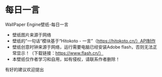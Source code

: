 # 每日一言
WallPaper Engine壁纸-每日一言<br>
- 壁纸图片来源于网络
- 壁纸的”一句话“模块基于“Hitokoto - 一言”（https://hitokoto.cn/）API制作
- 壁纸创意时钟来源于网络，运行需要电脑已经安装Adobe flash，否则无法正常显示！（下载链接：https://www.flash.cn/）
- 本壁纸仅作者学习和自用，如有侵权，请联系作者删除！

有好的建议欢迎提出
